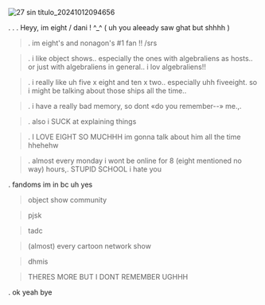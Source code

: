 ![27 sin título_20241012094656](https://github.com/user-attachments/assets/49c60583-baad-4efb-a69a-e858d2dfe6da)

 . . .  Heyy, im eight / dani ! ^_^ ( uh you aleeady saw ghat but shhhh )

> . im eight's and nonagon's #1 fan !! /srs

> . i like object shows.. especially the ones with algebraliens as hosts.. or just with algebraliens in general.. i lov algebraliens!!

> . i really like uh five x eight and ten x two.. especially uhh fiveeight. so i might be talking about those ships all the time..

> . i have a really bad memory, so dont «do you remember--» me.,.

> . also i SUCK at explaining things

> . I LOVE EIGHT SO MUCHHH im gonna talk about him all the time hhehehw

> . almost every monday i wont be online for 8 (eight mentioned no way) hours,. STUPID SCHOOL i hate you


 
 . fandoms im in bc uh yes
  > object show community
 
  > pjsk
  
  > tadc

  > (almost) every cartoon network show
 
  > dhmis 

> THERES MORE BUT I DONT REMEMBER UGHHH

. ok yeah bye
<!---
eightbfdi/eightbfdi is a ✨ special ✨ repository because its `README.md` (this file) appears on your GitHub profile.
You can click the Preview link to take a look at your changes.
--->
